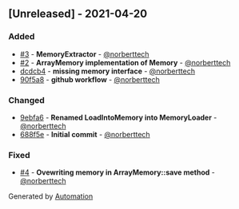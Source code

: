 ## [Unreleased] - 2021-04-20

### Added
- [#3](https://github.com/flow-php/etl-adapter-memory/pull/3) - **MemoryExtractor** - [@norberttech](https://github.com/norberttech)
- [#2](https://github.com/flow-php/etl-adapter-memory/pull/2) - **ArrayMemory implementation of Memory** - [@norberttech](https://github.com/norberttech)
- [dcdcb4](https://github.com/flow-php/etl-adapter-memory/commit/dcdcb45b076597fbadc8c257b018fba2ac75de62) - **missing memory interface** - [@norberttech](https://github.com/norberttech)
- [90f5a8](https://github.com/flow-php/etl-adapter-memory/commit/90f5a824badeb420e0b8a5ed40cb47738d964c5d) - **github workflow** - [@norberttech](https://github.com/norberttech)

### Changed
- [9ebfa6](https://github.com/flow-php/etl-adapter-memory/commit/9ebfa68eada164ef3c071bc8eeaa750514d5bf1e) - **Renamed LoadIntoMemory into MemoryLoader** - [@norberttech](https://github.com/norberttech)
- [688f5e](https://github.com/flow-php/etl-adapter-memory/commit/688f5e848cf57c0754758dbadcc1ef3f21ac801d) - **Initial commit** - [@norberttech](https://github.com/norberttech)

### Fixed
- [#4](https://github.com/flow-php/etl-adapter-memory/pull/4) - **Ovewriting memory in ArrayMemory::save method** - [@norberttech](https://github.com/norberttech)

Generated by [Automation](https://github.com/aeon-php/automation)